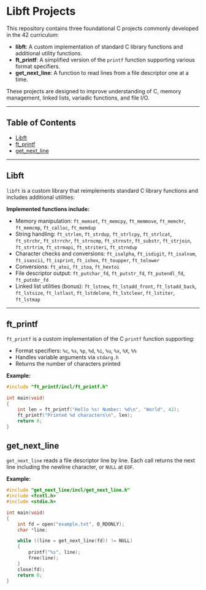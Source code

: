# Libft Projects

This repository contains three foundational C projects commonly developed in the 42 curriculum:

- **libft**: A custom implementation of standard C library functions and additional utility functions.
- **ft_printf**: A simplified version of the `printf` function supporting various format specifiers.
- **get_next_line**: A function to read lines from a file descriptor one at a time.

These projects are designed to improve understanding of C, memory management, linked lists, variadic functions, and file I/O.

---

## Table of Contents

- [Libft](#libft)
- [ft_printf](#ft_printf)
- [get_next_line](#get_next_line)

---

## Libft

`libft` is a custom library that reimplements standard C library functions and includes additional utilities:

**Implemented functions include:**

- Memory manipulation: `ft_memset`, `ft_memcpy`, `ft_memmove`, `ft_memchr`, `ft_memcmp`, `ft_calloc`, `ft_memdup`
- String handling: `ft_strlen`, `ft_strdup`, `ft_strlcpy`, `ft_strlcat`, `ft_strchr`, `ft_strrchr`, `ft_strncmp`, `ft_strnstr`, `ft_substr`, `ft_strjoin`, `ft_strtrim`, `ft_strmapi`, `ft_striteri`, `ft_strndup`
- Character checks and conversions: `ft_isalpha`, `ft_isdigit`, `ft_isalnum`, `ft_isascii`, `ft_isprint`, `ft_ishex`, `ft_toupper`, `ft_tolower`
- Conversions: `ft_atoi`, `ft_itoa`, `ft_hextoi`
- File descriptor output: `ft_putchar_fd`, `ft_putstr_fd`, `ft_putendl_fd`, `ft_putnbr_fd`
- Linked list utilities (bonus): `ft_lstnew`, `ft_lstadd_front`, `ft_lstadd_back`, `ft_lstsize`, `ft_lstlast`, `ft_lstdelone`, `ft_lstclear`, `ft_lstiter`, `ft_lstmap`

---

## ft_printf

`ft_printf` is a custom implementation of the C `printf` function supporting:

- Format specifiers: `%c`, `%s`, `%p`, `%d`, `%i`, `%u`, `%x`, `%X`, `%%`
- Handles variable arguments via `stdarg.h`
- Returns the number of characters printed

**Example:**

```c
#include "ft_printf/incl/ft_printf.h"

int main(void)
{
    int len = ft_printf("Hello %s! Number: %d\n", "World", 42);
    ft_printf("Printed %d characters\n", len);
    return 0;
}
```
## get_next_line

`get_next_line` reads a file descriptor line by line. Each call returns the next line including the newline character, or `NULL` at `EOF`.

**Example:**

```c
#include "get_next_line/incl/get_next_line.h"
#include <fcntl.h>
#include <stdio.h>

int main(void)
{
    int fd = open("example.txt", O_RDONLY);
    char *line;

    while ((line = get_next_line(fd)) != NULL)
    {
        printf("%s", line);
        free(line);
    }
    close(fd);
    return 0;
}
```


